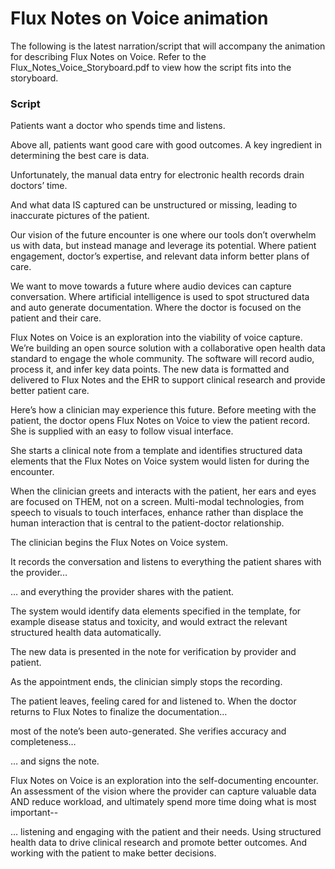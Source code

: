 # Flux Notes on Voice animation

The following is the latest narration/script that will accompany the animation for describing Flux Notes on Voice. Refer to the Flux_Notes_Voice_Storyboard.pdf to view how the script fits into the storyboard. 

### Script

Patients want a doctor who spends time and listens. 

Above all, patients want good care with good outcomes. A key ingredient in determining the best care is data.

Unfortunately, the manual data entry for electronic health records drain doctors’ time. 

And what data IS captured can be unstructured or missing, leading to inaccurate pictures of the patient.

Our vision of the future encounter is one where our tools don’t overwhelm us with data, but instead manage and leverage its potential. Where patient engagement, doctor’s expertise, and relevant data inform better plans of care.

We want to move towards a future where audio devices can capture conversation. Where artificial intelligence is used to spot structured data and auto generate documentation. Where the doctor is focused on the patient and their care. 

Flux Notes on Voice is an exploration into the viability of voice capture. We’re building an open source solution with a collaborative open health data standard to engage the whole community. The software will record audio, process it, and infer key data points.  The new data is formatted and delivered to Flux Notes and the EHR to support clinical research and provide better patient care. 

Here’s how a clinician may experience this future. Before meeting with the patient, the doctor opens Flux Notes on Voice to view the patient record. She is supplied with an easy to follow visual interface.

She starts a clinical note from a template and identifies structured data elements that the Flux Notes on Voice system would listen for during the encounter.

When the clinician greets and interacts with the patient, her ears and eyes are focused on THEM, not on a screen. Multi-modal technologies, from speech to visuals to touch interfaces, enhance rather than displace the human interaction that is central to the patient-doctor relationship.

The clinician begins the Flux Notes on Voice system.

It records the conversation and listens to everything the patient shares with the provider…

… and everything the provider shares with the patient.

The system would identify data elements specified in the template, for example disease status and toxicity, and would extract the relevant structured health data automatically.

The new data is presented in the note for verification by provider and patient.

As the appointment ends, the clinician simply stops the recording.

The patient leaves, feeling cared for and listened to. When the doctor returns to Flux Notes to finalize the documentation…

most of the note’s been auto-generated. She verifies accuracy and completeness…

… and signs the note.

Flux Notes on Voice is an exploration into the self-documenting encounter. An assessment of the vision where the provider can capture valuable data AND reduce workload, and ultimately spend more time doing what is most important--

… listening and engaging with the patient and their needs. Using structured health data to drive clinical research and promote better outcomes. And working with the patient to make better decisions.
